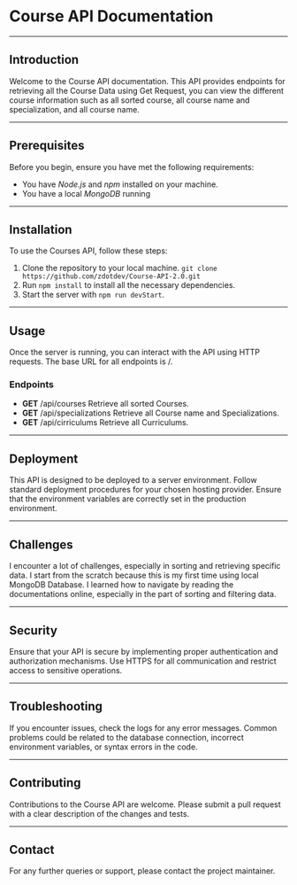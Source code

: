 # **Course API Documentation**
___
## Introduction
Welcome to the Course API documentation. This API provides endpoints for retrieving all the Course Data using Get Request, you can view the different course information such as all sorted course, all course name and specialization, and all course name.
___
## Prerequisites
Before you begin, ensure you have met the following requirements:
- You have *Node.js* and *npm* installed on your machine.
- You have a local *MongoDB* running
___
## Installation
To use the Courses API, follow these steps:
1. Clone the repository to your local machine. `git clone https://github.com/zdotdev/Course-API-2.0.git`
2. Run `npm install` to install all the necessary dependencies.
5. Start the server with `npm run devStart`.
___
## Usage
Once the server is running, you can interact with the API using HTTP requests. The base URL for all endpoints is /.
### Endpoints
- **GET** /api/courses Retrieve all sorted Courses.
- **GET** /api/specializations Retrieve all Course name and Specializations.
- **GET** /api/cirriculums Retrieve all Curriculums.
___
## Deployment

This API is designed to be deployed to a server environment. Follow standard deployment procedures for your chosen hosting provider. Ensure that the environment variables are correctly set in the production environment.
___

## Challenges
I encounter a lot of challenges, especially in sorting and retrieving specific data. I start from the scratch because this is my first time using local MongoDB Database. I learned how to navigate by reading the documentations online, especially in the part of sorting and filtering data.
___
## Security
Ensure that your API is secure by implementing proper authentication and authorization mechanisms. Use HTTPS for all communication and restrict access to sensitive operations.
___
## Troubleshooting
If you encounter issues, check the logs for any error messages. Common problems could be related to the database connection, incorrect environment variables, or syntax errors in the code.
___
## Contributing
Contributions to the Course API are welcome. Please submit a pull request with a clear description of the changes and tests.
___
## Contact
For any further queries or support, please contact the project maintainer.
